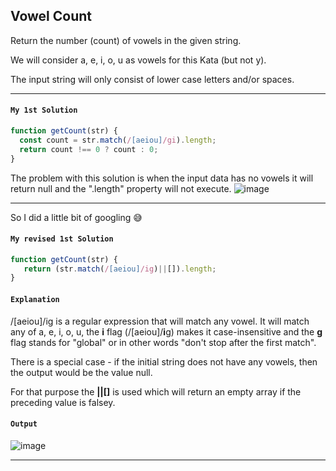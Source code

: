 ## Vowel Count

Return the number (count) of vowels in the given string.

We will consider a, e, i, o, u as vowels for this Kata (but not y).

The input string will only consist of lower case letters and/or spaces.

---
#### `My 1st Solution`
```JavaScript
function getCount(str) {
  const count = str.match(/[aeiou]/gi).length;
  return count !== 0 ? count : 0;
}
```
The problem with this solution is when the input data has no vowels it will return null and the ".length" property will not execute.
![image](https://user-images.githubusercontent.com/99033220/170183182-2c648752-f63b-46d2-984e-b3d49b9ed3c4.png)

---
So I did a little bit of googling 😅
#### `My revised 1st Solution`
```JavaScript
function getCount(str) {
   return (str.match(/[aeiou]/ig)||[]).length;
}
```
#### `Explanation`
/[aeiou]/ig is a regular expression that will match any vowel. It will match any of a, e, i, o, u, 
the **i** flag (/[aeiou]/**i**g) makes it case-insensitive and the **g** flag stands for "global" or in other
words "don't stop after the first match".

There is a special case - if the initial string does not have any vowels, then the output would be the value null.

For that purpose the **||[]** is used which will return an empty array if the preceding value is falsey.

#### `Output`
![image](https://user-images.githubusercontent.com/99033220/170183674-18161d7c-1205-4d49-b0de-4c76216d5dbf.png)

---
